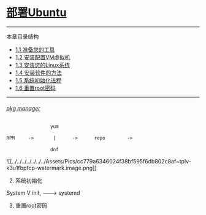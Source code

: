 # [部署Ubuntu](https://www.linuxprobe.com/basic-learning-01.html)



---
本章目录结构

-   [1.1 准备您的工具](https://www.linuxprobe.com/basic-learning-01.html#11)
-   [1.2 安装配置VM虚拟机](https://www.linuxprobe.com/basic-learning-01.html#12_VM)
-   [1.3 安装您的Linux系统](https://www.linuxprobe.com/basic-learning-01.html#13_Linux)
-   [1.4 安装软件的方法](https://www.linuxprobe.com/basic-learning-01.html#14)
-   [1.5 系统初始化进程](https://www.linuxprobe.com/basic-learning-01.html#15)
-   [1.6 重置root密码](https://www.linuxprobe.com/basic-learning-01.html#16_root)

---



######  [pkg manager](https://juejin.cn/post/6884417656699486221)

```tex
				yum		
				
RPM		->		 |		->		repo		->		
				
				dnf
```

![[../../../../../../../Assets/Pics/cc779a6346024f38bf595f6db802c8af~tplv-k3u1fbpfcp-watermark.image.png]]

2. 系统初始化

System V init, ---> systemd

3. 重置root密码
